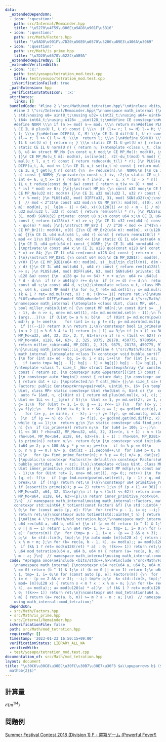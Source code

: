 ```yaml
---
data:
  _extendedDependsOn:
  - icon: ':question:'
    path: src/Internal/Remainder.hpp
    title: "\u5270\u4F59\u306E\u9AD8\u901F\u5316"
  - icon: ':question:'
    path: src/Math/Factors.hpp
    title: "\u9AD8\u901F\u7D20\u56E0\u6570\u5206\u89E3\u306A\u3069"
  - icon: ':question:'
    path: src/Math/is_prime.hpp
    title: "\u7D20\u6570\u5224\u5B9A"
  _extendedRequiredBy: []
  _extendedVerifiedWith:
  - icon: ':x:'
    path: test/yosupo/tetration_mod.test.cpp
    title: test/yosupo/tetration_mod.test.cpp
  _isVerificationFailed: true
  _pathExtension: hpp
  _verificationStatusIcon: ':x:'
  attributes:
    links: []
  bundledCode: "#line 2 \"src/Math/mod_tetration.hpp\"\n#include <bits/stdc++.h>\n\
    #line 2 \"src/Internal/Remainder.hpp\"\nnamespace math_internal {\nusing namespace\
    \ std;\nusing u8= uint8_t;\nusing u32= uint32_t;\nusing u64= uint64_t;\nusing\
    \ i64= int64_t;\nusing u128= __uint128_t;\n#define CE constexpr\n#define IL inline\n\
    #define NORM \\\n if (n >= mod) n-= mod; \\\n return n\n#define PLUS(U, M) \\\n\
    \ CE IL U plus(U l, U r) const { \\\n  if (l+= r; l >= M) l-= M; \\\n  return\
    \ l; \\\n }\n#define DIFF(U, C, M) \\\n CE IL U diff(U l, U r) const { \\\n  if\
    \ (l-= r; l >> C) l+= M; \\\n  return l; \\\n }\n#define SGN(U) \\\n static CE\
    \ IL U set(U n) { return n; } \\\n static CE IL U get(U n) { return n; } \\\n\
    \ static CE IL U norm(U n) { return n; }\ntemplate <class u_t, class du_t, u8\
    \ B, u8 A> struct MP_Mo {\n const u_t mod;\n CE MP_Mo(): mod(0), iv(0), r2(0)\
    \ {}\n CE MP_Mo(u_t m): mod(m), iv(inv(m)), r2(-du_t(mod) % mod) {}\n CE IL u_t\
    \ mul(u_t l, u_t r) const { return reduce(du_t(l) * r); }\n PLUS(u_t, mod << 1)\n\
    \ DIFF(u_t, A, mod << 1)\n CE IL u_t set(u_t n) const { return mul(n, r2); }\n\
    \ CE IL u_t get(u_t n) const {\n  n= reduce(n);\n  NORM;\n }\n CE IL u_t norm(u_t\
    \ n) const { NORM; }\nprivate:\n const u_t iv, r2;\n static CE u_t inv(u_t n,\
    \ int e= 6, u_t x= 1) { return e ? inv(n, e - 1, x * (2 - x * n)) : x; }\n CE\
    \ IL u_t reduce(const du_t &w) const { return u_t(w >> B) + mod - ((du_t(u_t(w)\
    \ * iv) * mod) >> B); }\n};\nstruct MP_Na {\n const u32 mod;\n CE MP_Na(): mod(0){};\n\
    \ CE MP_Na(u32 m): mod(m) {}\n CE IL u32 mul(u32 l, u32 r) const { return u64(l)\
    \ * r % mod; }\n PLUS(u32, mod) DIFF(u32, 31, mod) SGN(u32)\n};\nstruct MP_Br\
    \ {  // mod < 2^31\n const u32 mod;\n CE MP_Br(): mod(0), s(0), x(0) {}\n CE MP_Br(u32\
    \ m): mod(m), s(__lg(m - 1) + 64), x(((u128(1) << s) + m - 1) / m) {}\n CE IL\
    \ u32 mul(u32 l, u32 r) const { return rem(u64(l) * r); }\n PLUS(u32, mod) DIFF(u32,\
    \ 31, mod) SGN(u32) private: const u8 s;\n const u64 x;\n CE IL u64 quo(u64 n)\
    \ const { return (u128(x) * n) >> s; }\n CE IL u32 rem(u64 n) const { return n\
    \ - quo(n) * mod; }\n};\nstruct MP_Br2 {  // 2^20 < mod <= 2^41\n const u64 mod;\n\
    \ CE MP_Br2(): mod(0), x(0) {}\n CE MP_Br2(u64 m): mod(m), x((u128(1) << 84) /\
    \ m) {}\n CE IL u64 mul(u64 l, u64 r) const { return rem(u128(l) * r); }\n PLUS(u64,\
    \ mod << 1)\n DIFF(u64, 63, mod << 1)\n static CE IL u64 set(u64 n) { return n;\
    \ }\n CE IL u64 get(u64 n) const { NORM; }\n CE IL u64 norm(u64 n) const { NORM;\
    \ }\nprivate:\n const u64 x;\n CE IL u128 quo(const u128 &n) const { return (n\
    \ * x) >> 84; }\n CE IL u64 rem(const u128 &n) const { return n - quo(n) * mod;\
    \ }\n};\nstruct MP_D2B1 {\n const u64 mod;\n CE MP_D2B1(): mod(0), s(0), d(0),\
    \ v(0) {}\n CE MP_D2B1(u64 m): mod(m), s(__builtin_clzll(m)), d(m << s), v(u128(-1)\
    \ / d) {}\n CE IL u64 mul(u64 l, u64 r) const { return rem((u128(l) * r) << s)\
    \ >> s; }\n PLUS(u64, mod) DIFF(u64, 63, mod) SGN(u64) private: CE IL u64 rem(const\
    \ u128 &u) const {\n  u128 q= (u >> 64) * v + u;\n  u64 r= u64(u) - (q >> 64)\
    \ * d - d;\n  if (r > u64(q)) r+= d;\n  if (r >= d) r-= d;\n  return r;\n }\n\
    \ const u8 s;\n const u64 d, v;\n};\ntemplate <class u_t, class MP> CE u_t pow(u_t\
    \ x, u64 k, const MP &md) {\n for (u_t ret= md.set(1);; x= md.mul(x, x))\n  if\
    \ (k & 1 ? ret= md.mul(ret, x) : 0; !(k>>= 1)) return ret;\n}\n#undef NORM\n#undef\
    \ PLUS\n#undef DIFF\n#undef SGN\n#undef CE\n}\n#line 4 \"src/Math/is_prime.hpp\"\
    \nnamespace math_internal {\ntemplate <class Uint, class MP, u64... args> constexpr\
    \ bool miller_rabin(Uint n) {\n const MP md(n);\n const Uint s= __builtin_ctzll(n\
    \ - 1), d= n >> s, one= md.set(1), n1= md.norm(md.set(n - 1));\n for (auto a:\
    \ {args...})\n  if (Uint b= a % n; b)\n   if (Uint p= md.norm(pow(md.set(b), d,\
    \ md)); p != one)\n    for (int i= s; p != n1; p= md.norm(md.mul(p, p)))\n   \
    \  if (!(--i)) return 0;\n return 1;\n}\nconstexpr bool is_prime(u64 n) {\n if\
    \ (n < 2 || n % 6 % 4 != 1) return (n | 1) == 3;\n if (n < (1 << 30)) return miller_rabin<u32,\
    \ MP_Mo<u32, u64, 32, 31>, 2, 7, 61>(n);\n if (n < (1ull << 62)) return miller_rabin<u64,\
    \ MP_Mo<u64, u128, 64, 63>, 2, 325, 9375, 28178, 450775, 9780504, 1795265022>(n);\n\
    \ return miller_rabin<u64, MP_D2B1, 2, 325, 9375, 28178, 450775, 9780504, 1795265022>(n);\n\
    }\n}\nusing math_internal::is_prime;\n#line 4 \"src/Math/Factors.hpp\"\nnamespace\
    \ math_internal {\ntemplate <class T> constexpr void bubble_sort(T *bg, T *ed)\
    \ {\n for (int sz= ed - bg, i= 0; i < sz; i++)\n  for (int j= sz; --j > i;)\n\
    \   if (auto tmp= bg[j - 1]; bg[j - 1] > bg[j]) bg[j - 1]= bg[j], bg[j]= tmp;\n\
    }\ntemplate <class T, size_t _Nm> struct ConstexprArray {\n constexpr size_t size()\
    \ const { return sz; }\n constexpr auto &operator[](int i) const { return dat[i];\
    \ }\n constexpr auto *begin() const { return dat; }\n constexpr auto *end() const\
    \ { return dat + sz; }\nprotected:\n T dat[_Nm]= {};\n size_t sz= 0;\n};\nclass\
    \ Factors: public ConstexprArray<pair<u64, uint16_t>, 16> {\n template <class\
    \ Uint, class MP> static constexpr Uint rho(Uint n, Uint c) {\n  const MP md(n);\n\
    \  auto f= [&md, n, c](Uint x) { return md.plus(md.mul(x, x), c); };\n  const\
    \ Uint m= 1LL << (__lg(n) / 5);\n  Uint x= 1, y= md.set(2), z= 1, q= md.set(1),\
    \ g= 1;\n  for (Uint r= 1, i= 0; g == 1; r<<= 1) {\n   for (x= y, i= r; i--;)\
    \ y= f(y);\n   for (Uint k= 0; k < r && g == 1; g= gcd(md.get(q), n), k+= m)\n\
    \    for (z= y, i= min(m, r - k); i--;) y= f(y), q= md.mul(q, md.diff(y, x));\n\
    \  }\n  if (g == n) do {\n    z= f(z), g= gcd(md.get(md.diff(z, x)), n);\n   }\
    \ while (g == 1);\n  return g;\n }\n static constexpr u64 find_prime_factor(u64\
    \ n) {\n  if (is_prime(n)) return n;\n  for (u64 i= 100; i--;)\n   if (n= n <\
    \ (1 << 30) ? rho<u32, MP_Mo<u32, u64, 32, 31>>(n, i + 1) : n < (1ull << 62) ?\
    \ rho<u64, MP_Mo<u64, u128, 64, 63>>(n, i + 1) : rho<u64, MP_D2B1>(n, i + 1);\
    \ is_prime(n)) return n;\n  return 0;\n }\n constexpr void init(u64 n) {\n  for\
    \ (u64 p= 2; p < 100 && p * p <= n; p++)\n   if (n % p == 0)\n    for (dat[sz++].first=\
    \ p; n % p == 0;) n/= p, dat[sz - 1].second++;\n  for (u64 p= 0; n > 1; dat[sz++].first=\
    \ p)\n   for (p= find_prime_factor(n); n % p == 0;) n/= p, dat[sz].second++;\n\
    \ }\npublic:\n constexpr Factors()= default;\n constexpr Factors(u64 n) { init(n),\
    \ bubble_sort(dat, dat + sz); }\n};\ntemplate <class Uint, class MP> constexpr\
    \ Uint inner_primitive_root(Uint p) {\n const MP md(p);\n const auto f= Factors(p\
    \ - 1);\n for (Uint ret= 2, one= md.set(1), ng= 0;; ret++) {\n  for (const auto\
    \ [q, e]: f)\n   if (ng= (md.norm(pow(md.set(ret), (p - 1) / q, md)) == one))\
    \ break;\n  if (!ng) return ret;\n }\n}\nconstexpr u64 primitive_root(u64 p) {\n\
    \ if (assert(is_prime(p)); p == 2) return 1;\n if (p < (1 << 30)) return inner_primitive_root<u32,\
    \ MP_Mo<u32, u64, 32, 31>>(p);\n if (p < (1ull << 62)) return inner_primitive_root<u64,\
    \ MP_Mo<u64, u128, 64, 63>>(p);\n return inner_primitive_root<u64, MP_D2B1>(p);\n\
    }\n}  // namespace math_internal\nusing math_internal::Factors, math_internal::primitive_root;\n\
    constexpr std::uint64_t totient(const Factors &f) {\n std::uint64_t ret= 1, i=\
    \ 0;\n for (const auto [p, e]: f)\n  for (ret*= p - 1, i= e; --i;) ret*= p;\n\
    \ return ret;\n}\nconstexpr auto totient(std::uint64_t n) { return totient(Factors(n));\
    \ }\n#line 4 \"src/Math/mod_tetration.hpp\"\nnamespace math_internal {\nconstexpr\
    \ u64 rec(u64 a, u64 b, u64 m) {\n if (a == 0) return (b ^ 1) & 1;\n if (b ==\
    \ 0 || m == 1) return 1;\n u64 ret= 1, k= 1, tmp= 1, i= 0;\n for (const auto [p,\
    \ e]: Factors(m)) {\n  for (tmp= p - 1, i= e - (p == 2 && e > 3); --i;) tmp*=\
    \ p;\n  k= std::lcm(k, tmp);\n }\n auto mod= [m](u128 x) { return x < m ? x :\
    \ x % m + m; };\n for (k= rec(a, b - 1, k), a= mod(a);; a= mod(u128(a) * a))\n\
    \  if (k& 1 ? ret= mod(u128(ret) * a) : 0; !(k>>= 1)) return ret;\n}\nconstexpr\
    \ u64 mod_tetration(u64 a, u64 b, u64 m) { return (a= rec(a, b, m)) >= m ? a -\
    \ m : a; }\n}  // namespace math_internal\nusing math_internal::mod_tetration;\n"
  code: "#pragma once\n#include <bits/stdc++.h>\n#include \"src/Math/Factors.hpp\"\
    \nnamespace math_internal {\nconstexpr u64 rec(u64 a, u64 b, u64 m) {\n if (a\
    \ == 0) return (b ^ 1) & 1;\n if (b == 0 || m == 1) return 1;\n u64 ret= 1, k=\
    \ 1, tmp= 1, i= 0;\n for (const auto [p, e]: Factors(m)) {\n  for (tmp= p - 1,\
    \ i= e - (p == 2 && e > 3); --i;) tmp*= p;\n  k= std::lcm(k, tmp);\n }\n auto\
    \ mod= [m](u128 x) { return x < m ? x : x % m + m; };\n for (k= rec(a, b - 1,\
    \ k), a= mod(a);; a= mod(u128(a) * a))\n  if (k& 1 ? ret= mod(u128(ret) * a) :\
    \ 0; !(k>>= 1)) return ret;\n}\nconstexpr u64 mod_tetration(u64 a, u64 b, u64\
    \ m) { return (a= rec(a, b, m)) >= m ? a - m : a; }\n}  // namespace math_internal\n\
    using math_internal::mod_tetration;"
  dependsOn:
  - src/Math/Factors.hpp
  - src/Math/is_prime.hpp
  - src/Internal/Remainder.hpp
  isVerificationFile: false
  path: src/Math/mod_tetration.hpp
  requiredBy: []
  timestamp: '2023-01-23 16:50:15+09:00'
  verificationStatus: LIBRARY_ALL_WA
  verifiedWith:
  - test/yosupo/tetration_mod.test.cpp
documentation_of: src/Math/mod_tetration.hpp
layout: document
title: "\u30C6\u30C8\u30EC\u30FC\u30B7\u30E7\u30F3 $a\\upuparrows b$ ($\\mathbb{Z}/m\\\
  mathbb{Z}$)"
---
```

## 計算量
$\mathcal{O} (m^{1/4})$
## 問題例
[Summer Festival Contest 2018 (Division 1) F - 冪冪ゲーム (Powerful Fever!)](https://atcoder.jp/contests/summerfes2018-div1/tasks/summerfes2018_f)